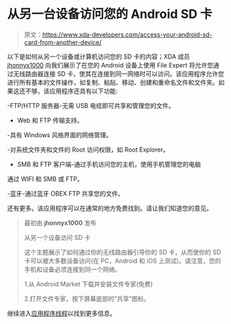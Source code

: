 # 从另一台设备访问您的 Android SD 卡

> 原文：<https://www.xda-developers.com/access-your-android-sd-card-from-another-device/>

以下是如何从另一个设备或计算机访问您的 SD 卡的内容；XDA 成员 [jhonnyx1000](http://forum.xda-developers.com/member.php?u=3968528) 向我们展示了在您的 Android 设备上使用 File Expert 将允许您通过无线路由器连接 SD 卡，使其在连接到同一网络时可以访问。该应用程序允许您进行所有基本的文件操作，如复制、粘贴、移动、创建和重命名文件和文件夹。如果这还不够，该应用程序还具有以下功能:

-FTP/HTTP 服务器-无需 USB 电缆即可共享和管理您的文件。

- Web 和 FTP 传输支持。

-具有 Windows 风格界面的网络管理。

-对系统文件夹和文件的 Root 访问权限，如 Root Explorer。

- SMB 和 FTP 客户端-通过手机访问您的主机，使用手机管理您的电脑

通过 WIFI 和 SMB 或 FTP。

-蓝牙-通过蓝牙 OBEX FTP 共享您的文件。

还有更多。该应用程序可以在通常的地方免费找到。请让我们知道您的意见。

> 最初由 **jhonnyx1000** 发布
> 
> 从另一个设备访问 SD 卡
> 
> 这个主题展示了如何通过你的无线路由器引导你的 SD 卡，从而使你的 SD 卡可以被大多数设备访问(在 PC，Android 和 iOS 上测试)。请注意，您的手机和设备必须连接到同一个网络。
> 
> 1.从 Android Market 下载并安装文件专家(免费)
> 
> 2.打开文件专家，按下屏幕底部的“共享”图标。

继续进入[应用程序线程](http://forum.xda-developers.com/showthread.php?t=1201791)以找到更多信息。